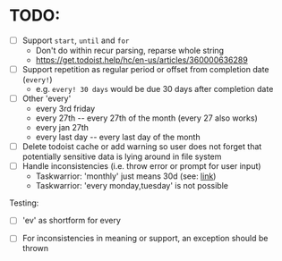 # TODO:
* [ ] Support `start`, `until` and `for`
    * Don't do within recur parsing, reparse whole string
    * https://get.todoist.help/hc/en-us/articles/360000636289
* [ ] Support repetition as regular period or offset from completion date (`every!`)
    * e.g. `every! 30 days` would be due 30 days after completion date
* [ ] Other 'every'
    * every 3rd friday
    * every 27th -- every 27th of the month (every 27 also works)
    * every jan 27th
    * every last day -- every last day of the month
* [ ] Delete todoist cache or add warning so user does not forget that potentially sensitive data is lying around in file system
* [ ] Handle inconsistencies (i.e. throw error or prompt for user input)
    * Taskwarrior: 'monthly' just means 30d (see: [link](https://github.com/GothenburgBitFactory/taskwarrior/issues/1647))
    * Taskwarrior: 'every monday,tuesday' is not possible

Testing:
* [ ] 'ev' as shortform for every
* [ ] For inconsistencies in meaning or support, an exception should be thrown

